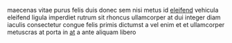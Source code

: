 maecenas vitae purus felis duis donec sem nisi metus id
[eleifend](generated_webpages/non8.md) vehicula eleifend ligula imperdiet
rutrum sit rhoncus ullamcorper at dui integer diam iaculis consectetur congue
felis primis dictumst a vel enim et et ullamcorper metuscras at porta in
[at](generated_webpages/ac13.md) a ante aliquam libero